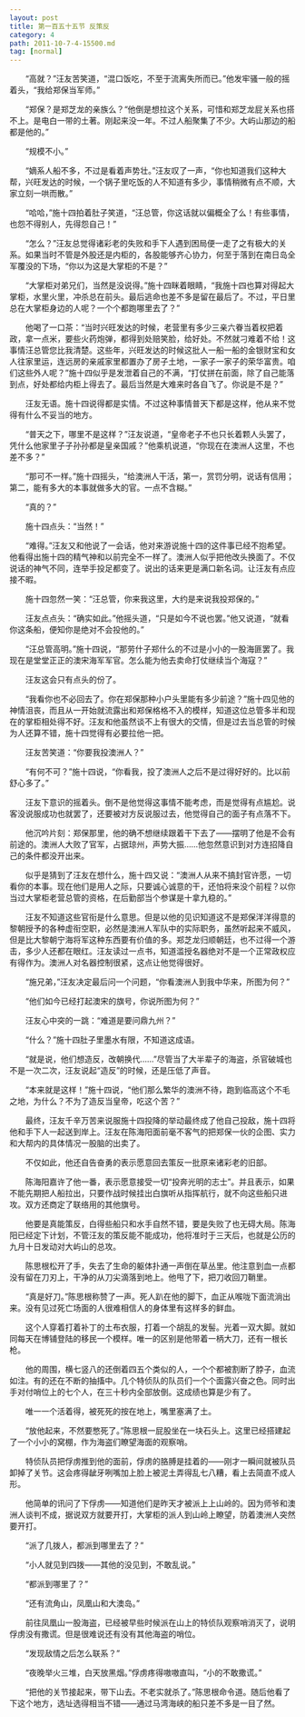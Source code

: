 ```yaml
---
layout: post
title: 第一百五十五节 反策反
category: 4
path: 2011-10-7-4-15500.md
tag: [normal]
---
```


　　“高就？”汪友苦笑道，“混口饭吃，不至于流离失所而已。”他发牢骚一般的摇着头，“我给郑保当军师。”

　　“郑保？是郑芝龙的亲族么？“他倒是想拉这个关系，可惜和郑芝龙屁关系也搭不上。是电白一带的土著。刚起来没一年。不过人船聚集了不少。大屿山那边的船都是他的。”

　　“规模不小。”

　　“嫡系人船不多，不过是看着声势壮。”汪友叹了一声，“你也知道我们这种大帮，兴旺发达的时候，一个锅子里吃饭的人不知道有多少，事情稍微有点不顺，大家立刻一哄而散。”

　　“哈哈，”施十四拍着肚子笑道，“汪总管，你这话就以偏概全了么！有些事情，也怨不得别人，先得怨自己！”

　　“怎么？”汪友总觉得诸彩老的失败和手下人遇到困局便一走了之有极大的关系。如果当时不管是外股还是内柜的，各股能够齐心协力，何至于落到在南日岛全军覆没的下场，“你以为这是大掌柜的不是？”

　　“大掌柜对弟兄们，当然是没说得。”施十四眯着眼睛，“我施十四也算对得起大掌柜，水里火里，冲杀总在前头。最后逃命也差不多是留在最后了。不过，平日里总在大掌柜身边的人呢？一个个都跑哪里去了？”

　　他喝了一口茶：“当时兴旺发达的时候，老营里有多少三亲六眷当着权把着政，拿一点米，要些火药炮弹，都得到处赔笑脸，给好处。不然就刁难着不给！这事情汪总管您比我清楚。这些年，兴旺发达的时候这批人一船一船的金银财宝和女人往家里运，连远房的亲戚家里都置办了房子土地，一家子一家子的荣华富贵。咱们这些外人呢？”施十四似乎是发泄着自己的不满，“打仗拼在前面，除了自己能落到点，好处都给内柜上得去了。最后当然是大难来时各自飞了。你说是不是？”

　　汪友无语。施十四说得都是实情。不过这种事情普天下都是这样，他从来不觉得有什么不妥当的地方。

　　“普天之下，哪里不是这样？”汪友说道，“皇帝老子不也只长着颗人头罢了，凭什么他家里子子孙孙都是皇亲国戚？”他乘机说道，“你现在在澳洲人这里，不也差不多？”

　　“那可不一样。”施十四摇头，“给澳洲人干活，第一，赏罚分明，说话有信用；第二，能有多大的本事就做多大的官。一点不含糊。”

　　“真的？”

　　施十四点头：“当然！”

　　“难得。”汪友又和他说了一会话，他对来游说施十四的这件事已经不抱希望。他看得出施十四的精气神和以前完全不一样了。澳洲人似乎把他改头换面了。不仅说话的神气不同，连举手投足都变了。说出的话来更是满口新名词。让汪友有点应接不暇。

　　施十四忽然一笑：“汪总管，你来我这里，大约是来说我投郑保的。”

　　汪友点点头：“确实如此。”他摇头道，“只是如今不说也罢。”他又说道，“就看你这条船，便知你是绝对不会投他的。”

　　“汪总管高明。”施十四说，“那劳什子郑什么的不过是小小的一股海匪罢了。我现在是堂堂正正的澳宋海军军官。怎么能为他去卖命打仗继续当个海寇？”

　　汪友这会只有点头的份了。

　　“我看你也不必回去了。你在郑保那种小户头里能有多少前途？”施十四见他的神情沮丧，而且从一开始就流露出和郑保格格不入的模样，知道这位总管多半和现在的掌柜相处得不好。汪友和他虽然谈不上有很大的交情，但是过去当总管的时候为人还算不错，施十四觉得有必要拉他一把。

　　汪友苦笑道：“你要我投澳洲人？”

　　“有何不可？”施十四说，“你看我，投了澳洲人之后不是过得好好的。比以前舒心多了。”

　　汪友下意识的摇着头。倒不是他觉得这事情不能考虑，而是觉得有点尴尬。说客没说服成功也就罢了，还要被对方反说服过去，他觉得自己的面子有点落不下。

　　他沉吟片刻：郑保那里，他的确不想继续跟着干下去了——摆明了他是不会有前途的。澳洲人大败了官军，占据琼州，声势大振……他忽然意识到对方连招降自己的条件都没开出来。

　　似乎是猜到了汪友在想什么，施十四又说：“澳洲人从来不搞封官许愿，一切看你的本事。现在他们是用人之际，只要诚心诚意的干，还怕将来没个前程？以你当过大掌柜老营总管的资格，在后勤部当个参谋是十拿九稳的。”

　　汪友不知道这些官衔是什么意思。但是以他的见识知道这不是郑保洋洋得意的黎朝授予的各种虚衔空职，必然是澳洲人军队中的实际职务，虽然听起来不威风，但是比大黎朝宁海将军这种东西要有价值的多。郑芝龙归顺朝廷，也不过得一个游击，多少人还都在眼红。汪友读过一点书，知道滥授名器绝对不是一个正常政权应有得作为。澳洲人对名器控制很紧，这点让他觉得很好。

　　“施兄弟，”汪友决定最后问一个问题，“你看澳洲人到我中华来，所图为何？”

　　“他们如今已经打起澳宋的旗号，你说所图为何？”

　　汪友心中突的一跳：“难道是要问鼎九州？”

　　“什么？”施十四肚子里墨水有限，不知道这成语。

　　“就是说，他们想造反，改朝换代……”尽管当了大半辈子的海盗，杀官破城也不是一次二次，汪友说起“造反”的时候，还是压低了声音。

　　“本来就是这样！”施十四说，“他们那么繁华的澳洲不待，跑到临高这个不毛之地，为什么？不为了造反当皇帝，吃这个苦？”

　　最终，汪友千辛万苦来说服施十四投降的举动最终成了他自己投敌，施十四将他和手下人一起送到岸上。汪友在陈海阳面前毫不客气的把郑保一伙的企图、实力和大帮内的具体情况一股脑的出卖了。

　　不仅如此，他还自告奋勇的表示愿意回去策反一批原来诸彩老的旧部。

　　陈海阳嘉许了他一番，表示愿意接受一切“投奔光明的志士”。并且表示，如果不能先期把人船拉出，只要作战时候挂出白旗听从指挥航行，就不向这些船只进攻。双方还商定了联络用的其他旗号。

　　他要是真能策反，白得些船只和水手自然不错，要是失败了也无碍大局。陈海阳已经定下计划，不管汪友的策反能不能成功，他将准时于三天后，也就是公历的九月十日发动对大屿山的总攻。

　　陈思根松开了手，失去了生命的躯体扑通一声倒在草丛里。他注意到血一点都没有留在刀刃上，干净的从刀尖滴落到地上。他甩了下，把刀收回刀鞘里。

　　“真是好刀。”陈思根称赞了一声。死人趴在他的脚下，血正从喉咙下面流淌出来。没有见过死亡场面的人很难相信人的身体里有这样多的鲜血。

　　这个人穿着打着补丁的土布衣服，打着一个胡乱的发髻。光着一双大脚。就如同每天在博铺登陆的移民一个模样。唯一的区别是他带着一柄大刀，还有一根长枪。

　　他的周围，横七竖八的还倒着四五个类似的人，一个个都被割断了脖子，血流如注。有的还在不断的抽搐中。几个特侦队的队员们一个个面露兴奋之色。同时出手对付哨位上的七个人，在三十秒内全部放倒。这成绩也算是少有了。

　　唯一一个活着得，被死死的按在地上，嘴里塞满了土。

　　“放他起来，不然要憋死了。”陈思根一屁股坐在一块石头上。这里已经搭建起了一个小小的窝棚，作为海盗们瞭望海面的观察哨。

　　特侦队员把俘虏推到他的面前，俘虏的胳膊是挂着的——刚才一瞬间就被队员卸掉了关节。这会疼得龇牙咧嘴加上脸上被泥土弄得乱七八糟，看上去简直不成人形。

　　他简单的讯问了下俘虏——知道他们是昨天才被派上上山岭的。因为师爷和澳洲人谈判不成，据说双方就要开打，大掌柜的派人到山岭上瞭望，防着澳洲人突然要开打。

　　“派了几拨人，都派到哪里去了？”

　　“小人就见到四拨——其他的没见到，不敢乱说。”

　　“都派到哪里了？”

　　“还有流角山，凤凰山和大澳岛。”

　　前往凤凰山一股海盗，已经被早些时候派在山上的特侦队观察哨消灭了，说明俘虏没有撒谎。但是很难说还有没有其他海盗的哨位。

　　“发现敌情之后怎么联系？”

　　“夜晚举火三堆，白天放黑烟。”俘虏疼得嗷嗷直叫，“小的不敢撒谎。”

　　“把他的关节接起来，带下山去。不老实就杀了。”陈思根命令道。随后他看了下这个地方，选址选得相当不错——通过马湾海峡的船只差不多是一目了然。
